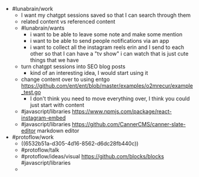 - #lunabrain/work
	- I want my chatgpt sessions saved so that I can search through them
	- related content vs referenced content
	- #lunabrain/wants
		- i want to be able to leave some note and make some mention
		- i want to be able to send people notifications via an app
		- i want to collect all the instagram reels erin and I send to each other so that I can have a "tv show" i can watch that is just cute things that we have
	- turn chatgpt sessions into SEO blog posts
		- kind of an interesting idea, I would start using it
	- change content over to using entgo https://github.com/ent/ent/blob/master/examples/o2mrecur/example_test.go
		- I don't think you need to move everything over, I think you could just start with content
	- #javascript/libraries https://www.npmjs.com/package/react-instagram-embed
	- #javascript/libraries https://github.com/CannerCMS/canner-slate-editor markdown editor
- #protoflow/work
	- ((6532b51a-d305-4d16-8562-d6dc28fb440c))
	- #protoflow/talk
	- #protoflow/ideas/visual https://github.com/blocks/blocks #javascript/libraries
	-